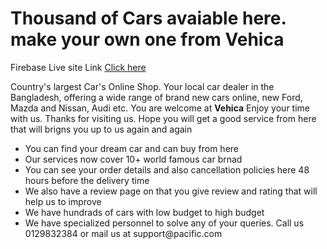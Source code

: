 <h1> Thousand of Cars avaiable here. make your own one from <b> Vehica</b></h1>
<p> Firebase Live site Link <a href="https://vehica-car-website.web.app/" target="_blank"> Click here </a></p>
<p> Country's largest Car's Online Shop. Your local car dealer in the Bangladesh, offering a wide range of brand new cars online, new Ford, Mazda and Nissan, Audi etc. You are welcome at <b> Vehica</b> Enjoy your time with us. Thanks for visiting us. Hope you will get a good service from here that will brigns you up to us again and again</p>
<ul>
    <li> You can find your dream car and can buy from here</li>
    <li> Our services now cover 10+ world famous car brnad</li>
    <li> You can see your order details and also cancellation policies here 48 hours before the delivery time</li>
    <li>We also have a review page on that you give review and rating that will help us to improve</li>
    <li> We have hundrads of cars with low budget to high budget</li>
    <li> We have specialized personnel to solve any of your queries. Call us <a> 0129832384</a> or mail us at <a>support@pacific.com</a></li>
</ul>